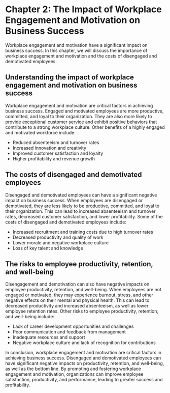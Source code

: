 Chapter 2: The Impact of Workplace Engagement and Motivation on Business Success
================================================================================

Workplace engagement and motivation have a significant impact on business success. In this chapter, we will discuss the importance of workplace engagement and motivation and the costs of disengaged and demotivated employees.

Understanding the impact of workplace engagement and motivation on business success
-----------------------------------------------------------------------------------

Workplace engagement and motivation are critical factors in achieving business success. Engaged and motivated employees are more productive, committed, and loyal to their organization. They are also more likely to provide exceptional customer service and exhibit positive behaviors that contribute to a strong workplace culture. Other benefits of a highly engaged and motivated workforce include:

* Reduced absenteeism and turnover rates
* Increased innovation and creativity
* Improved customer satisfaction and loyalty
* Higher profitability and revenue growth

The costs of disengaged and demotivated employees
-------------------------------------------------

Disengaged and demotivated employees can have a significant negative impact on business success. When employees are disengaged or demotivated, they are less likely to be productive, committed, and loyal to their organization. This can lead to increased absenteeism and turnover rates, decreased customer satisfaction, and lower profitability. Some of the costs of disengaged and demotivated employees include:

* Increased recruitment and training costs due to high turnover rates
* Decreased productivity and quality of work
* Lower morale and negative workplace culture
* Loss of key talent and knowledge

The risks to employee productivity, retention, and well-being
-------------------------------------------------------------

Disengagement and demotivation can also have negative impacts on employee productivity, retention, and well-being. When employees are not engaged or motivated, they may experience burnout, stress, and other negative effects on their mental and physical health. This can lead to decreased productivity and increased absenteeism, as well as lower employee retention rates. Other risks to employee productivity, retention, and well-being include:

* Lack of career development opportunities and challenges
* Poor communication and feedback from management
* Inadequate resources and support
* Negative workplace culture and lack of recognition for contributions

In conclusion, workplace engagement and motivation are critical factors in achieving business success. Disengaged and demotivated employees can have significant negative impacts on productivity, retention, and well-being, as well as the bottom line. By promoting and fostering workplace engagement and motivation, organizations can improve employee satisfaction, productivity, and performance, leading to greater success and profitability.
